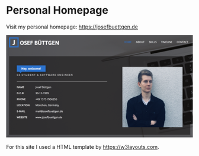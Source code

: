 # Personal Homepage

Visit my personal homepage: https://josefbuettgen.de

![alt text](images/website_sample.png)

For this site I used a HTML template by https://w3layouts.com.
